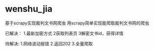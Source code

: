 # wenshu_jia
基于scrapy实现裁判文书网爬虫
用scrapy简单实现能爬取裁判文书网的爬虫





已解决：
1.最新加密方式
2获取列表页
3解密文书id，获得详情


待解决:
1.网络波动报错
2.返回202
3.全量爬取

